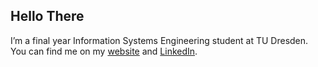 ## Hello There

I’m a final year Information Systems Engineering student at TU Dresden. You can find me on my [website](https://time0o.github.io/) and [LinkedIn](https://de.linkedin.com/in/timo-nicolai-56b2a7161).
